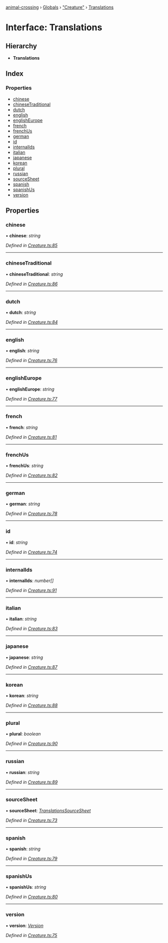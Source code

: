 [animal-crossing](../README.md) › [Globals](../globals.md) › ["Creature"](../modules/_creature_.md) › [Translations](_creature_.translations.md)

# Interface: Translations

## Hierarchy

* **Translations**

## Index

### Properties

* [chinese](_creature_.translations.md#chinese)
* [chineseTraditional](_creature_.translations.md#chinesetraditional)
* [dutch](_creature_.translations.md#dutch)
* [english](_creature_.translations.md#english)
* [englishEurope](_creature_.translations.md#englisheurope)
* [french](_creature_.translations.md#french)
* [frenchUs](_creature_.translations.md#frenchus)
* [german](_creature_.translations.md#german)
* [id](_creature_.translations.md#id)
* [internalIds](_creature_.translations.md#internalids)
* [italian](_creature_.translations.md#italian)
* [japanese](_creature_.translations.md#japanese)
* [korean](_creature_.translations.md#korean)
* [plural](_creature_.translations.md#plural)
* [russian](_creature_.translations.md#russian)
* [sourceSheet](_creature_.translations.md#sourcesheet)
* [spanish](_creature_.translations.md#spanish)
* [spanishUs](_creature_.translations.md#spanishus)
* [version](_creature_.translations.md#version)

## Properties

###  chinese

• **chinese**: *string*

*Defined in [Creature.ts:85](https://github.com/Norviah/animal-crossing/blob/44de0e0/module/types/Creature.ts#L85)*

___

###  chineseTraditional

• **chineseTraditional**: *string*

*Defined in [Creature.ts:86](https://github.com/Norviah/animal-crossing/blob/44de0e0/module/types/Creature.ts#L86)*

___

###  dutch

• **dutch**: *string*

*Defined in [Creature.ts:84](https://github.com/Norviah/animal-crossing/blob/44de0e0/module/types/Creature.ts#L84)*

___

###  english

• **english**: *string*

*Defined in [Creature.ts:76](https://github.com/Norviah/animal-crossing/blob/44de0e0/module/types/Creature.ts#L76)*

___

###  englishEurope

• **englishEurope**: *string*

*Defined in [Creature.ts:77](https://github.com/Norviah/animal-crossing/blob/44de0e0/module/types/Creature.ts#L77)*

___

###  french

• **french**: *string*

*Defined in [Creature.ts:81](https://github.com/Norviah/animal-crossing/blob/44de0e0/module/types/Creature.ts#L81)*

___

###  frenchUs

• **frenchUs**: *string*

*Defined in [Creature.ts:82](https://github.com/Norviah/animal-crossing/blob/44de0e0/module/types/Creature.ts#L82)*

___

###  german

• **german**: *string*

*Defined in [Creature.ts:78](https://github.com/Norviah/animal-crossing/blob/44de0e0/module/types/Creature.ts#L78)*

___

###  id

• **id**: *string*

*Defined in [Creature.ts:74](https://github.com/Norviah/animal-crossing/blob/44de0e0/module/types/Creature.ts#L74)*

___

###  internalIds

• **internalIds**: *number[]*

*Defined in [Creature.ts:91](https://github.com/Norviah/animal-crossing/blob/44de0e0/module/types/Creature.ts#L91)*

___

###  italian

• **italian**: *string*

*Defined in [Creature.ts:83](https://github.com/Norviah/animal-crossing/blob/44de0e0/module/types/Creature.ts#L83)*

___

###  japanese

• **japanese**: *string*

*Defined in [Creature.ts:87](https://github.com/Norviah/animal-crossing/blob/44de0e0/module/types/Creature.ts#L87)*

___

###  korean

• **korean**: *string*

*Defined in [Creature.ts:88](https://github.com/Norviah/animal-crossing/blob/44de0e0/module/types/Creature.ts#L88)*

___

###  plural

• **plural**: *boolean*

*Defined in [Creature.ts:90](https://github.com/Norviah/animal-crossing/blob/44de0e0/module/types/Creature.ts#L90)*

___

###  russian

• **russian**: *string*

*Defined in [Creature.ts:89](https://github.com/Norviah/animal-crossing/blob/44de0e0/module/types/Creature.ts#L89)*

___

###  sourceSheet

• **sourceSheet**: *[TranslationsSourceSheet](../enums/_creature_.translationssourcesheet.md)*

*Defined in [Creature.ts:73](https://github.com/Norviah/animal-crossing/blob/44de0e0/module/types/Creature.ts#L73)*

___

###  spanish

• **spanish**: *string*

*Defined in [Creature.ts:79](https://github.com/Norviah/animal-crossing/blob/44de0e0/module/types/Creature.ts#L79)*

___

###  spanishUs

• **spanishUs**: *string*

*Defined in [Creature.ts:80](https://github.com/Norviah/animal-crossing/blob/44de0e0/module/types/Creature.ts#L80)*

___

###  version

• **version**: *[Version](../enums/_creature_.version.md)*

*Defined in [Creature.ts:75](https://github.com/Norviah/animal-crossing/blob/44de0e0/module/types/Creature.ts#L75)*

